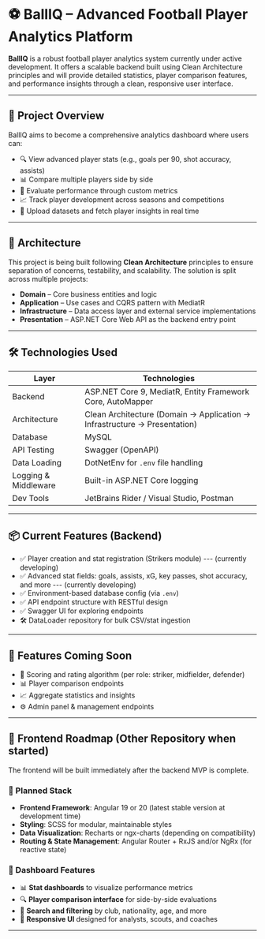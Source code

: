 # ⚽ BallIQ – Advanced Football Player Analytics Platform

**BallIQ** is a robust football player analytics system currently under active development. It offers a scalable backend built using Clean Architecture principles and will provide detailed statistics, player comparison features, and performance insights through a clean, responsive user interface.

---

## 🚀 Project Overview

BallIQ aims to become a comprehensive analytics dashboard where users can:

- 🔍 View advanced player stats (e.g., goals per 90, shot accuracy, assists)
- 📊 Compare multiple players side by side
- 🧠 Evaluate performance through custom metrics
- 📈 Track player development across seasons and competitions
- 📂 Upload datasets and fetch player insights in real time

---

## 🧱 Architecture

This project is being built following **Clean Architecture** principles to ensure separation of concerns, testability, and scalability. The solution is split across multiple projects:

- **Domain** – Core business entities and logic
- **Application** – Use cases and CQRS pattern with MediatR
- **Infrastructure** – Data access layer and external service implementations
- **Presentation** – ASP.NET Core Web API as the backend entry point

---

## 🛠️ Technologies Used

| Layer           | Technologies |
|----------------|--------------|
| Backend         | ASP.NET Core 9, MediatR, Entity Framework Core, AutoMapper |
| Architecture    | Clean Architecture (Domain → Application → Infrastructure → Presentation) |
| Database        | MySQL |
| API Testing     | Swagger (OpenAPI) |
| Data Loading    | DotNetEnv for `.env` file handling |
| Logging & Middleware | Built-in ASP.NET Core logging |
| Dev Tools       | JetBrains Rider / Visual Studio, Postman |

---

## 📦 Current Features (Backend)

- ✅ Player creation and stat registration (Strikers module) --- (currently developing)
- ✅ Advanced stat fields: goals, assists, xG, key passes, shot accuracy, and more --- (currently developing)
- ✅ Environment-based database config (via `.env`)
- ✅ API endpoint structure with RESTful design
- ✅ Swagger UI for exploring endpoints
- 🛠️ DataLoader repository for bulk CSV/stat ingestion

---

## 🧩 Features Coming Soon

- 🧠 Scoring and rating algorithm (per role: striker, midfielder, defender)
- 📊 Player comparison endpoints
- 📈 Aggregate statistics and insights
- ⚙️ Admin panel & management endpoints

---

## 🎨 Frontend Roadmap (Other Repository when started)

The frontend will be built immediately after the backend MVP is complete.

### 🧰 Planned Stack
- **Frontend Framework**: Angular 19 or 20 (latest stable version at development time)
- **Styling**: SCSS for modular, maintainable styles
- **Data Visualization**: Recharts or ngx-charts (depending on compatibility)
- **Routing & State Management**: Angular Router + RxJS and/or NgRx (for reactive state)

### 🔧 Dashboard Features
- 📊 **Stat dashboards** to visualize performance metrics  
- 🔍 **Player comparison interface** for side-by-side evaluations  
- 🧩 **Search and filtering** by club, nationality, age, and more  
- 📁 **Responsive UI** designed for analysts, scouts, and coaches  


---


